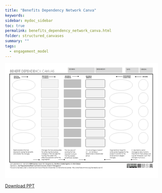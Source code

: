 ```yaml
---
title: "Benefits Dependency Network Canva"
keywords: 
sidebar: mydoc_sidebar
toc: true
permalink: benefits_dependency_network_canva.html
folder: structured_canvases
summary: ""
tags: 
  - engagement_model
---
```




![image001](media/benefits_dependency_network_canva01.svg)

[Download PPT](media/ppt/benefits_dependency_network_canva.pptx)